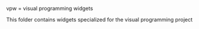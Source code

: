 vpw = visual programming widgets

This folder contains widgets specialized for
the visual programming project